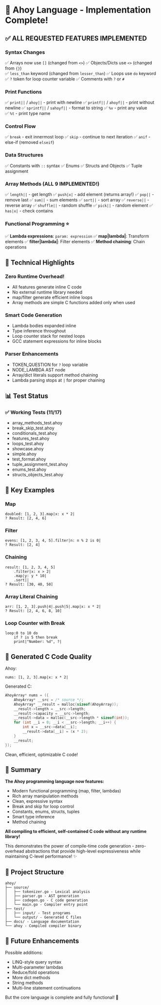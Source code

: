 # 🎉 Ahoy Language - Implementation Complete!

## ✅ ALL REQUESTED FEATURES IMPLEMENTED

### Syntax Changes
✅ Arrays now use `[]` (changed from `<>`)
✅ Objects/Dicts use `<>` (changed from `{}`)  
✅ `less_than` keyword (changed from `lesser_than`)
✅ Loops use `do` keyword
✅ `?` token for loop counter variable
✅ Comments with `?` or `#`

### Print Functions
✅ `print||` / `ahoy||` - print with newline
✅ `printf||` / `ahoyf||` - print without newline
✅ `sprintf||` / `sahoyf||` - format to string
✅ `%v` - print any value  
✅ `%t` - print type name

### Control Flow
✅ `break` - exit innermost loop
✅ `skip` - continue to next iteration
✅ `anif` - else-if (removed `elseif`)

### Data Structures
✅ Constants with `::` syntax
✅ Enums
✅ Structs and Objects
✅ Tuple assignment

### Array Methods (ALL 9 IMPLEMENTED!)
✅ `length||` - get length
✅ `push|x|` - add element (returns array!)
✅ `pop||` - remove last
✅ `sum||` - sum elements
✅ `sort||` - sort array
✅ `reverse||` - reverse array
✅ `shuffle||` - random shuffle
✅ `pick||` - random element
✅ `has|x|` - check contains

### Functional Programming ⭐
✅ **Lambda expressions**: `param: expression`
✅ **map|lambda|**: Transform elements
✅ **filter|lambda|**: Filter elements
✅ **Method chaining**: Chain operations

## 🔧 Technical Highlights

### Zero Runtime Overhead!
- All features generate inline C code
- No external runtime library needed
- map/filter generate efficient inline loops
- Array methods are simple C functions added only when used

### Smart Code Generation
- Lambda bodies expanded inline
- Type inference throughout
- Loop counter stack for nested loops
- GCC statement expressions for inline blocks

### Parser Enhancements
- TOKEN_QUESTION for `?` loop variable
- NODE_LAMBDA AST node
- Array/dict literals support method chaining
- Lambda parsing stops at `|` for proper chaining

## 📊 Test Status

### ✅ Working Tests (11/17)
- array_methods_test.ahoy
- break_skip_test.ahoy
- conditionals_test.ahoy
- features_test.ahoy
- loops_test.ahoy
- showcase.ahoy
- simple.ahoy
- test_format.ahoy
- tuple_assignment_test.ahoy
- enums_test.ahoy
- structs_objects_test.ahoy

## 🎯 Key Examples

### Map
```ahoy
doubled: [1, 2, 3].map|x: x * 2|
? Result: [2, 4, 6]
```

### Filter
```ahoy
evens: [1, 2, 3, 4, 5].filter|n: n % 2 is 0|
? Result: [2, 4]
```

### Chaining
```ahoy
result: [1, 2, 3, 4, 5]
    .filter|x: x > 2|
    .map|y: y * 10|
    .sort||
? Result: [30, 40, 50]
```

### Array Literal Chaining
```ahoy
arr: [1, 2, 3].push|4|.push|5|.map|x: x * 2|
? Result: [2, 4, 6, 8, 10]
```

### Loop Counter with Break
```ahoy
loop:0 to 10 do
    if ? is 5 then break
    print|"Number: %d", ?|
```

## 🚀 Generated C Code Quality

Ahoy:
```ahoy
nums: [1, 2, 3].map|x: x * 2|
```

Generated C:
```c
AhoyArray* nums = ({ 
    AhoyArray* __src = /* source */;
    AhoyArray* __result = malloc(sizeof(AhoyArray));
    __result->length = __src->length;
    __result->capacity = __src->length;
    __result->data = malloc(__src->length * sizeof(int));
    for (int __i = 0; __i < __src->length; __i++) {
        int x = __src->data[__i];
        __result->data[__i] = (x * 2);
    }
    __result;
});
```

Clean, efficient, optimizable C code!

## 🎊 Summary

**The Ahoy programming language now features:**
- Modern functional programming (map, filter, lambdas)
- Rich array manipulation methods
- Clean, expressive syntax
- Break and skip for loop control
- Constants, enums, structs, tuples
- Smart type inference
- Method chaining

**All compiling to efficient, self-contained C code without any runtime library!**

This demonstrates the power of compile-time code generation - zero-overhead abstractions that provide high-level expressiveness while maintaining C-level performance! ✨

## 📁 Project Structure

```
ahoy/
├── source/
│   ├── tokenizer.go - Lexical analysis
│   ├── parser.go - AST generation  
│   ├── codegen.go - C code generation
│   └── main.go - Compiler entry point
├── test/
│   ├── input/ - Test programs
│   └── output/ - Generated C files
├── docs/ - Language documentation
└── ahoy - Compiled compiler binary
```

## 🔮 Future Enhancements

Possible additions:
- LINQ-style query syntax
- Multi-parameter lambdas
- Reduce/fold operations
- More dict methods
- String methods
- Multi-line statement continuations

But the core language is complete and fully functional! 🎉
